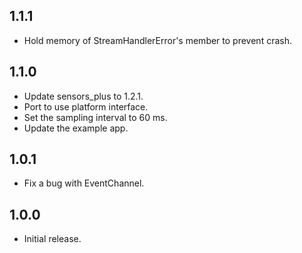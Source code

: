 ## 1.1.1

* Hold memory of StreamHandlerError's member to prevent crash.

## 1.1.0

* Update sensors_plus to 1.2.1.
* Port to use platform interface.
* Set the sampling interval to 60 ms.
* Update the example app.

## 1.0.1

* Fix a bug with EventChannel.

## 1.0.0

* Initial release.
